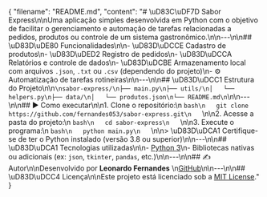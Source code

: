 {
  "filename": "README.md",
  "content": "# \uD83C\uDF7D️ Sabor Express\n\nUma aplicação simples desenvolvida em Python com o objetivo de facilitar o gerenciamento e automação de tarefas relacionadas a pedidos, produtos ou controle de um sistema gastronômico.\n\n---\n\n## \uD83D\uDE80 Funcionalidades\n\n- \uD83D\uDCCE Cadastro de produtos\n- \uD83D\uDED2 Registro de pedidos\n- \uD83D\uDCCA Relatórios e controle de dados\n- \uD83D\uDCBE Armazenamento local com arquivos `.json`, `.txt` ou `.csv` (dependendo do projeto)\n- ⚙️ Automatização de tarefas rotineiras\n\n---\n\n## \uD83D\uDCC1 Estrutura do Projeto\n\n```\nsabor-express/\n├── main.py\n├── utils/\n│   └── helpers.py\n├── data/\n│   └── produtos.json\n└── README.md\n```\n\n---\n\n## ▶️ Como executar\n\n1. Clone o repositório:\n   ```bash\n   git clone https://github.com/fernandes053/sabor-express.git\n   ```\n\n2. Acesse a pasta do projeto:\n   ```bash\n   cd sabor-express\n   ```\n\n3. Execute o programa:\n   ```bash\n   python main.py\n   ```\n\n> \uD83D\uDCA1 Certifique-se de ter o Python instalado (versão 3.8 ou superior)\n\n---\n\n## \uD83D\uDCA1 Tecnologias utilizadas\n\n- [Python 3](https://www.python.org/)\n- Bibliotecas nativas ou adicionais (ex: `json`, `tkinter`, `pandas`, etc.)\n\n---\n\n## ✍️ Autor\n\nDesenvolvido por **Leonardo Fernandes**  \n[GitHub](https://github.com/fernandes053)\n\n---\n\n## \uD83D\uDCC4 Licença\n\nEste projeto está licenciado sob a [MIT License](LICENSE)."
}
